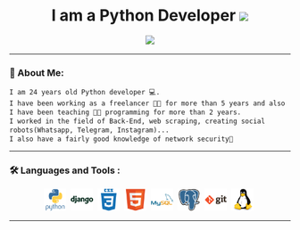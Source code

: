 # <div align="center">I am a Python Developer <img src="https://media.giphy.com/media/WUlplcMpOCEmTGBtBW/giphy.gif" width="30"></div>

<div align="center">
  <img src="https://media.giphy.com/media/6xpBQeimnN5QKT29oQ/giphy.gif"/>
</div>

---

### :man: About Me:
```
I am 24 years old Python developer 💻.
I have been working as a freelancer 👨‍💻 for more than 5 years and also I have been teaching 👨‍🏫 programming for more than 2 years.
I worked in the field of Back-End, web scraping, creating social robots(Whatsapp, Telegram, Instagram)...
I also have a fairly good knowledge of network security🔐
```

---
### :hammer_and_wrench: Languages and Tools :

<div align="center">
  <img src="https://github.com/devicons/devicon/blob/master/icons/python/python-original-wordmark.svg" title="python" alt="python" width="40" height="40"/>&nbsp;
  <img src="https://github.com/devicons/devicon/blob/master/icons/django/django-plain-wordmark.svg" title="django" alt="django" width="40" height="40"/>&nbsp;
  <img src="https://github.com/devicons/devicon/blob/master/icons/css3/css3-plain-wordmark.svg"  title="CSS3" alt="CSS" width="40" height="40"/>&nbsp;
  <img src="https://github.com/devicons/devicon/blob/master/icons/html5/html5-original.svg" title="HTML5" alt="HTML" width="40" height="40"/>&nbsp;
  <img src="https://github.com/devicons/devicon/blob/master/icons/mysql/mysql-original-wordmark.svg" title="MySQLa"  alt="MySQL" width="40" height="40"/>&nbsp;
  <img src="https://github.com/devicons/devicon/blob/master/icons/postgresql/postgresql-original.svg" title="postgresql"  alt="postgresql" width="40" height="40"/>&nbsp;
  <img src="https://github.com/devicons/devicon/blob/master/icons/git/git-original-wordmark.svg" title="Git" **alt="Git" width="40" height="40"/>&nbsp;
  <img src="https://github.com/devicons/devicon/blob/master/icons/linux/linux-original.svg" title="linux" **alt="linux" width="40" height="40"/>&nbsp;
  
  
</div>

---
